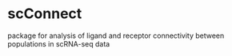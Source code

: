 # scConnect
package for analysis of ligand and receptor connectivity between populations in scRNA-seq data

